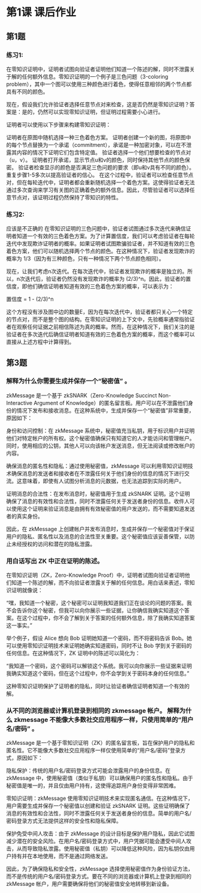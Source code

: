 # 第1课 课后作业

## 第1题 
### 练习1:
在零知识证明中，证明者试图向验证者证明他们知道一个陈述的解，同时不泄露关于解的任何额外信息。零知识证明的一个例子是三色问题（3-coloring problem），其中一个图可以使用三种颜色进行着色，使得任意相邻的两个节点都具有不同的颜色。

现在，假设我们允许验证者选择任意节点对来检查，这是否仍然是零知识证明？答案是：是的，仍然可以实现零知识证明，但证明过程需要小心进行。

证明者可以使用以下步骤来构建零知识证明：

证明者在原图中随机选择一种三色着色方案。
证明者创建一个新的图，将原图中的每个节点替换为一个承诺（commitment），承诺是一种加密对象，可以在不泄露其内容的情况下证明它们包含特定值。
验证者选择一个他们想要检查的节点对（u，v）。
证明者打开承诺，显示节点u和v的颜色，同时保持其他节点的颜色保密。
验证者检查显示的颜色是否满足三色问题的要求（即u和v具有不同的颜色）。
重复步骤1-5多次以提高验证者的信心。
在这个过程中，验证者可以检查任意节点对，但在每轮迭代中，证明者都会重新随机选择一个着色方案。这使得验证者无法通过多次查询来学习有关图的正确着色的额外信息。因此，尽管验证者可以选择任意节点对，该证明过程仍然保持了零知识的特性。
### 练习2:
应该是不正确的
在零知识证明的三色问题中，验证者试图通过多次迭代来确信证明者知道一个有效的三色着色方案。为了计算置信度，我们可以考虑验证者在每轮迭代中发现欺诈证明者的概率。如果证明者试图欺骗验证者，并不知道有效的三色着色方案，他们可以随机选择两个节点的颜色。在这种情况下，验证者发现欺诈的概率为 1/3（因为有三种颜色，只有一种情况下两个节点颜色相同）。

现在，让我们考虑n次迭代。在每次迭代中，验证者发现欺诈的概率是独立的。所以，n次迭代后，验证者仍然没有发现欺诈的概率为 (2/3)^n。因此，验证者的置信度，即他们确信证明者知道有效的三色着色方案的概率，可以表示为：

置信度 = 1 - (2/3)^n

这个方程没有涉及图中边的数量E，因为在每次迭代中，验证者都只关心一个特定的节点对，而不是整个图的结构。在零知识证明的上下文中，先验概率通常指验证者在观察任何证据之前相信陈述为真的概率。然而，在这种情况下，我们关注的是验证者在多次迭代后确信证明者知道有效的三色着色方案的概率，而这个概率可以直接从上述方程中计算得到。

## 第3题
### 解释为什么你需要生成并保存一个“秘密值” 。
zkMessage 是一个基于 zkSNARK（Zero-Knowledge Succinct Non-Interactive Argument of Knowledge）的匿名留言板。用户可以在不泄露他们身份的情况下发布和接收消息。在这种系统中，生成并保存一个“秘密值”非常重要，原因如下：

身份和访问控制：在 zkMessage 系统中，秘密值充当私钥，用于标识用户并证明他们对特定帐户的所有权。这个秘密值确保只有知道它的人才能访问和管理帐户。同时，使用相应的公钥，其他人可以向该帐户发送消息，但无法阅读或修改帐户的内容。

确保消息的匿名性和隐私：通过使用秘密值，zkMessage 可以利用零知识证明技术确保消息的发送者和接收者在不泄露任何关于他们身份的信息的情况下进行交流。这意味着，即使有人试图分析消息的元数据，也无法追踪到实际的用户。

证明消息的合法性：在发布消息时，秘密值用于生成 zkSNARK 证明。这个证明确保了消息的有效性和合法性，同时不泄露任何关于发送者身份的信息。收件人可以使用这个证明来验证消息是由拥有有效秘密值的用户发送的，而不需要知道发送者的真实身份。

因此，在 zkMessage 上创建帐户并发布消息时，生成并保存一个秘密值对于保证用户的隐私、匿名性以及消息的合法性至关重要。这个秘密值应该妥善保管，以防止未经授权的访问和潜在的隐私泄露。


### 用白话写出 ZK 中正在证明的陈述。
在零知识证明（ZK，Zero-Knowledge Proof）中，证明者试图向验证者证明他们知道一个陈述的解，而不向验证者泄露关于解的任何信息。用白话来表述，零知识证明就像说：

“嘿，我知道一个秘密，这个秘密可以证明我知道我们正在谈论的问题的答案。我不会告诉你这个秘密，但我可以向你展示一些证据，让你确信我确实知道这个答案。在这个过程中，你不会了解到关于答案的任何额外信息，除了我确实知道答案这一事实。”

举个例子，假设 Alice 想向 Bob 证明她知道一个密码，而不将密码告诉 Bob。她可以使用零知识证明技术来证明她确实知道密码，同时不让 Bob 学到关于密码的任何信息。在这种情况下，ZK 证明中的陈述可以简化为：

“我知道一个密码，这个密码可以解锁这个系统。我可以向你展示一些证据来证明我确实知道这个密码，但在这个过程中，你不会学到关于密码本身的任何信息。”

这种零知识证明保护了证明者的隐私，同时让验证者确信证明者知道一个有效的解。

### 从不同的浏览器或计算机登录到相同的 zkmessage 帐户。 解释为什么 zkmessage 不能像大多数社交应用程序一样，只使用简单的“用户名/密码” 。

zkMessage 是一个基于零知识证明（ZK）的匿名留言板，旨在保护用户的隐私和匿名性。它不能像大多数社交应用程序一样仅使用简单的“用户名/密码”登录方式，原因如下：

隐私保护：传统的用户名/密码登录方式可能会泄露用户的身份信息。在 zkMessage 中，使用秘密值（类似于私钥）可以确保用户的匿名性和隐私。由于秘密值是唯一的，并且仅由用户持有，这使得追踪用户身份变得非常困难。

零知识证明：zkMessage 使用零知识证明技术来实现匿名通信。在这种情况下，用户需要生成并保存一个秘密值以创建和验证 zkSNARK 证明。这些证明确保了消息的有效性和合法性，同时不泄露任何关于发送者身份的信息。简单的用户名/密码登录方式无法提供这样的安全性和隐私保障。

保护免受中间人攻击：由于 zkMessage 的设计目标是保护用户隐私，因此它试图减少潜在的安全风险。在用户名/密码登录方式中，用户凭据可能会遭受中间人攻击，从而导致隐私泄露。使用秘密值（私钥）可以降低这种风险，因为私钥仅由用户持有并在本地使用，而不是通过网络发送。

因此，为了确保隐私和安全性，zkMessage 选择使用秘密值作为身份验证方法，而不是传统的用户名/密码登录方式。要在不同的浏览器或计算机上登录到相同的 zkMessage 帐户，用户需要确保将他们的秘密值安全地转移到新设备。
